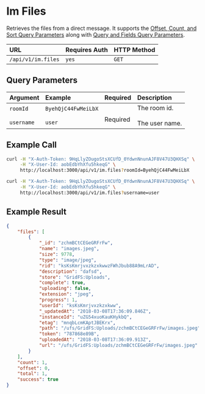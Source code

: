 # Im Files

Retrieves the files from a direct message. It supports the [Offset, Count, and Sort Query Parameters](../../offset-and-count-and-sort-info/) along with [Query and Fields Query Parameters](../../query-and-fields-info/).

| URL | Requires Auth | HTTP Method |
| :--- | :--- | :--- |
| `/api/v1/im.files` | `yes` | `GET` |

## Query Parameters

| Argument | Example | Required | Description |
| :--- | :--- | :--- | :--- |
| `roomId` <br><br> `username` | `ByehQjC44FwMeiLbX` <br><br> `user` | <br> Required | The room id. <br><br> The user name.   |

## Example Call

```bash
curl -H "X-Auth-Token: 9HqLlyZOugoStsXCUfD_0YdwnNnunAJF8V47U3QHXSq" \
     -H "X-User-Id: aobEdbYhXfu5hkeqG" \
     http://localhost:3000/api/v1/im.files?roomId=ByehQjC44FwMeiLbX
```

```bash
curl -H "X-Auth-Token: 9HqLlyZOugoStsXCUfD_0YdwnNnunAJF8V47U3QHXSq" \
     -H "X-User-Id: aobEdbYhXfu5hkeqG" \
     http://localhost:3000/api/v1/im.files?username=user
```

## Example Result

```json
{
    "files": [
        {
            "_id": "zchmBCtCEGeGRFrFw",
            "name": "images.jpeg",
            "size": 9778,
            "type": "image/jpeg",
            "rid": "ksKsKmrjvxzkzxkwwzFWhJbub88A9mLrAD",
            "description": "dafsd",
            "store": "GridFS:Uploads",
            "complete": true,
            "uploading": false,
            "extension": "jpeg",
            "progress": 1,
            "userId": "ksKsKmrjvxzkzxkww",
            "_updatedAt": "2018-03-08T17:36:09.846Z",
            "instanceId": "uZG54xuoKauKHykbQ",
            "etag": "mnqbLcmKAptJBEKrx",
            "path": "/ufs/GridFS:Uploads/zchmBCtCEGeGRFrFw/images.jpeg",
            "token": "787868e89B",
            "uploadedAt": "2018-03-08T17:36:09.913Z",
            "url": "/ufs/GridFS:Uploads/zchmBCtCEGeGRFrFw/images.jpeg"
        }
    ],
    "count": 1,
    "offset": 0,
    "total": 1,
    "success": true
}
```
